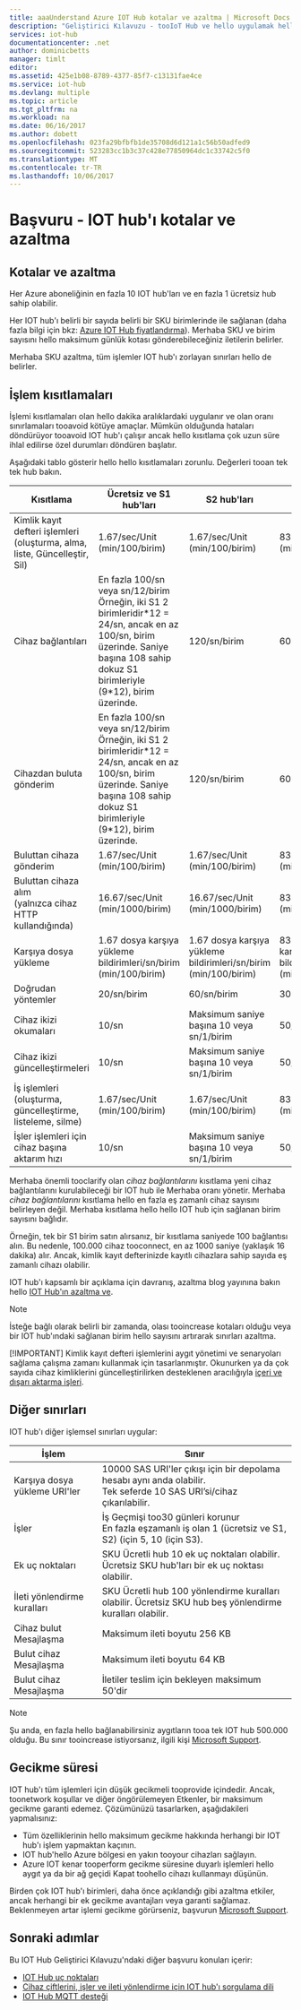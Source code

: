 ```yaml
---
title: aaaUnderstand Azure IOT Hub kotalar ve azaltma | Microsoft Docs
description: "Geliştirici Kılavuzu - tooIoT Hub ve hello uygulamak hello kotaları açıklaması azaltma davranışı bekleniyordu."
services: iot-hub
documentationcenter: .net
author: dominicbetts
manager: timlt
editor: 
ms.assetid: 425e1b08-8789-4377-85f7-c13131fae4ce
ms.service: iot-hub
ms.devlang: multiple
ms.topic: article
ms.tgt_pltfrm: na
ms.workload: na
ms.date: 06/16/2017
ms.author: dobett
ms.openlocfilehash: 023fa29bfbfb1de35708d6d121a1c56b50adfed9
ms.sourcegitcommit: 523283cc1b3c37c428e77850964dc1c33742c5f0
ms.translationtype: MT
ms.contentlocale: tr-TR
ms.lasthandoff: 10/06/2017
---
```

# <a name="reference---iot-hub-quotas-and-throttling"></a>Başvuru - IOT hub'ı kotalar ve azaltma

## <a name="quotas-and-throttling"></a>Kotalar ve azaltma
Her Azure aboneliğinin en fazla 10 IOT hub'ları ve en fazla 1 ücretsiz hub sahip olabilir.

Her IOT hub'ı belirli bir sayıda belirli bir SKU birimlerinde ile sağlanan (daha fazla bilgi için bkz: [Azure IOT Hub fiyatlandırma][lnk-pricing]). Merhaba SKU ve birim sayısını hello maksimum günlük kotası gönderebileceğiniz iletilerin belirler.

Merhaba SKU azaltma, tüm işlemler IOT hub'ı zorlayan sınırları hello de belirler.

## <a name="operation-throttles"></a>İşlem kısıtlamaları
İşlemi kısıtlamaları olan hello dakika aralıklardaki uygulanır ve olan oranı sınırlamaları tooavoid kötüye amaçlar. Mümkün olduğunda hataları döndürüyor tooavoid IOT hub'ı çalışır ancak hello kısıtlama çok uzun süre ihlal edilirse özel durumları döndüren başlatır.

Aşağıdaki tablo gösterir hello hello kısıtlamaları zorunlu. Değerleri tooan tek tek hub bakın.

| Kısıtlama | Ücretsiz ve S1 hub'ları | S2 hub'ları | S3 hub'ları | 
| -------- | ------- | ------- | ------- |
| Kimlik kayıt defteri işlemleri (oluşturma, alma, liste, Güncelleştir, Sil) | 1.67/sec/Unit (min/100/birim) | 1.67/sec/Unit (min/100/birim) | 83.33/sec/Unit (min/5000/birim) |
| Cihaz bağlantıları | En fazla 100/sn veya sn/12/birim <br/> Örneğin, iki S1 2 birimleridir\*12 = 24/sn, ancak en az 100/sn, birim üzerinde. Saniye başına 108 sahip dokuz S1 birimleriyle (9\*12), birim üzerinde. | 120/sn/birim | 6000/sn/birim |
| Cihazdan buluta gönderim | En fazla 100/sn veya sn/12/birim <br/> Örneğin, iki S1 2 birimleridir\*12 = 24/sn, ancak en az 100/sn, birim üzerinde. Saniye başına 108 sahip dokuz S1 birimleriyle (9\*12), birim üzerinde. | 120/sn/birim | 6000/sn/birim |
| Buluttan cihaza gönderim | 1.67/sec/Unit (min/100/birim) | 1.67/sec/Unit (min/100/birim) | 83.33/sec/Unit (min/5000/birim) |
| Buluttan cihaza alım <br/> (yalnızca cihaz HTTP kullandığında)| 16.67/sec/Unit (min/1000/birim) | 16.67/sec/Unit (min/1000/birim) | 833.33/sec/Unit (min/50000/birim) |
| Karşıya dosya yükleme | 1.67 dosya karşıya yükleme bildirimleri/sn/birim (min/100/birim) | 1.67 dosya karşıya yükleme bildirimleri/sn/birim (min/100/birim) | 83.33 dosya karşıya yükleme bildirimleri/sn/birim (min/5000/birim) |
| Doğrudan yöntemler | 20/sn/birim | 60/sn/birim | 3000/sn/birim | 
| Cihaz ikizi okumaları | 10/sn | Maksimum saniye başına 10 veya sn/1/birim | 50/sn/birim |
| Cihaz ikizi güncelleştirmeleri | 10/sn | Maksimum saniye başına 10 veya sn/1/birim | 50/sn/birim |
| İş işlemleri <br/> (oluşturma, güncelleştirme, listeleme, silme) | 1.67/sec/Unit (min/100/birim) | 1.67/sec/Unit (min/100/birim) | 83.33/sec/Unit (min/5000/birim) |
| İşler işlemleri için cihaz başına aktarım hızı | 10/sn | Maksimum saniye başına 10 veya sn/1/birim | 50/sn/birim |

Merhaba önemli tooclarify olan *cihaz bağlantılarını* kısıtlama yeni cihaz bağlantılarını kurulabileceği bir IOT hub ile Merhaba oranı yönetir. Merhaba *cihaz bağlantılarını* kısıtlama hello en fazla eş zamanlı cihaz sayısını belirleyen değil. Merhaba kısıtlama hello hello IOT hub için sağlanan birim sayısını bağlıdır.

Örneğin, tek bir S1 birim satın alırsanız, bir kısıtlama saniyede 100 bağlantısı alın. Bu nedenle, 100.000 cihaz tooconnect, en az 1000 saniye (yaklaşık 16 dakika) alır. Ancak, kimlik kayıt defterinizde kayıtlı cihazlara sahip sayıda eş zamanlı cihazı olabilir.

IOT hub'ı kapsamlı bir açıklama için davranış, azaltma blog yayınına bakın hello [IOT Hub'ın azaltma ve][lnk-throttle-blog].

> [!NOTE]
> İsteğe bağlı olarak belirli bir zamanda, olası tooincrease kotaları olduğu veya bir IOT hub'ındaki sağlanan birim hello sayısını artırarak sınırları azaltma.
> 
> [!IMPORTANT]
> Kimlik kayıt defteri işlemlerini aygıt yönetimi ve senaryoları sağlama çalışma zamanı kullanmak için tasarlanmıştır. Okunurken ya da çok sayıda cihaz kimliklerini güncelleştirilirken desteklenen aracılığıyla [içeri ve dışarı aktarma işleri][lnk-importexport].
> 
> 

## <a name="other-limits"></a>Diğer sınırları

IOT hub'ı diğer işlemsel sınırları uygular:

| İşlem | Sınır |
| --------- | ----- |
| Karşıya dosya yükleme URI'ler | 10000 SAS URI'ler çıkışı için bir depolama hesabı aynı anda olabilir. <br/> Tek seferde 10 SAS URI’si/cihaz çıkarılabilir. |
| İşler | İş Geçmişi too30 günleri korunur <br/> En fazla eşzamanlı iş olan 1 (ücretsiz ve S1, S2) (için 5, 10 (için S3). |
| Ek uç noktaları | SKU Ücretli hub 10 ek uç noktaları olabilir. Ücretsiz SKU hub'ları bir ek uç noktası olabilir. |
| İleti yönlendirme kuralları | SKU Ücretli hub 100 yönlendirme kuralları olabilir. Ücretsiz SKU hub beş yönlendirme kuralları olabilir. |
| Cihaz bulut Mesajlaşma | Maksimum ileti boyutu 256 KB |
| Bulut cihaz Mesajlaşma | Maksimum ileti boyutu 64 KB |
| Bulut cihaz Mesajlaşma | İletiler teslim için bekleyen maksimum 50'dir |

> [!NOTE]
> Şu anda, en fazla hello bağlanabilirsiniz aygıtların tooa tek IOT hub 500.000 olduğu. Bu sınır tooincrease istiyorsanız, ilgili kişi [Microsoft Support](https://azure.microsoft.com/support/options/).

## <a name="latency"></a>Gecikme süresi
IOT hub'ı tüm işlemleri için düşük gecikmeli tooprovide içindedir. Ancak, toonetwork koşullar ve diğer öngörülemeyen Etkenler, bir maksimum gecikme garanti edemez. Çözümünüzü tasarlarken, aşağıdakileri yapmalısınız:

* Tüm özelliklerinin hello maksimum gecikme hakkında herhangi bir IOT hub'ı işlem yapmaktan kaçının.
* IOT hub'hello Azure bölgesi en yakın tooyour cihazları sağlayın.
* Azure IOT kenar tooperform gecikme süresine duyarlı işlemleri hello aygıt ya da bir ağ geçidi Kapat toohello cihazı kullanmayı düşünün.

Birden çok IOT hub'ı birimleri, daha önce açıklandığı gibi azaltma etkiler, ancak herhangi bir ek gecikme avantajları veya garanti sağlamaz.
Beklenmeyen artar işlemi gecikme görürseniz, başvurun [Microsoft Support](https://azure.microsoft.com/support/options/).

## <a name="next-steps"></a>Sonraki adımlar
Bu IOT Hub Geliştirici Kılavuzu'ndaki diğer başvuru konuları içerir:

* [IOT Hub uç noktaları][lnk-devguide-endpoints]
* [Cihaz çiftlerini, işler ve ileti yönlendirme için IOT hub'ı sorgulama dili][lnk-devguide-query]
* [IOT Hub MQTT desteği][lnk-devguide-mqtt]

[lnk-pricing]: https://azure.microsoft.com/pricing/details/iot-hub
[lnk-throttle-blog]: https://azure.microsoft.com/blog/iot-hub-throttling-and-you/
[lnk-importexport]: iot-hub-devguide-identity-registry.md#import-and-export-device-identities

[lnk-devguide-endpoints]: iot-hub-devguide-endpoints.md
[lnk-devguide-query]: iot-hub-devguide-query-language.md
[lnk-devguide-mqtt]: iot-hub-mqtt-support.md
